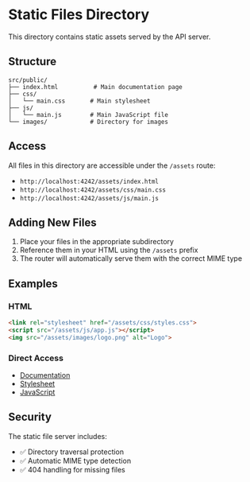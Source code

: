 # Static Files Directory

This directory contains static assets served by the API server.

## Structure

```plaintext
src/public/
├── index.html          # Main documentation page
├── css/
│   └── main.css       # Main stylesheet
├── js/
│   └── main.js        # Main JavaScript file
└── images/            # Directory for images
```

## Access

All files in this directory are accessible under the `/assets` route:

- `http://localhost:4242/assets/index.html`
- `http://localhost:4242/assets/css/main.css`
- `http://localhost:4242/assets/js/main.js`

## Adding New Files

1. Place your files in the appropriate subdirectory
2. Reference them in your HTML using the `/assets` prefix
3. The router will automatically serve them with the correct MIME type

## Examples

### HTML
```html
<link rel="stylesheet" href="/assets/css/styles.css">
<script src="/assets/js/app.js"></script>
<img src="/assets/images/logo.png" alt="Logo">
```

### Direct Access
- [Documentation](http://localhost:4242/assets/index.html)
- [Stylesheet](http://localhost:4242/assets/css/main.css)
- [JavaScript](http://localhost:4242/assets/js/main.js)

## Security

The static file server includes:
- ✅ Directory traversal protection
- ✅ Automatic MIME type detection
- ✅ 404 handling for missing files
